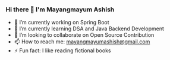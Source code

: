 ### Hi there 👋 I'm Mayangmayum Ashish

- 🔭 I’m currently working on Spring Boot 
- 🌱 I’m currently learning DSA and Java Backend Development
- 👯 I’m looking to collaborate on Open Source Contribution
- 📫 How to reach me: mayangmayumashish@gmail.com
- ⚡ Fun fact: I like reading fictional books 

